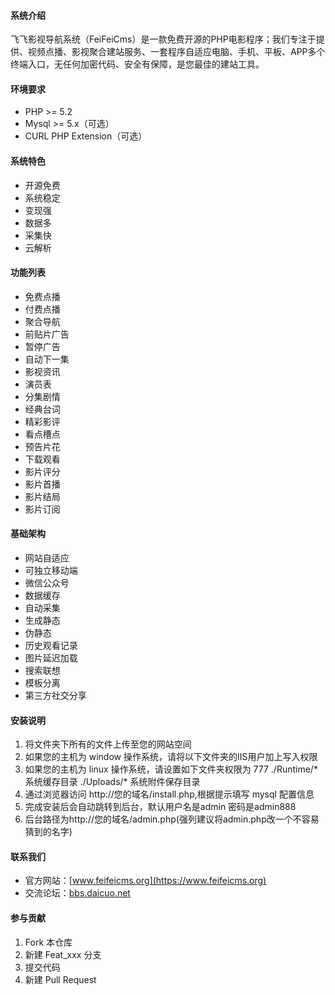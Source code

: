 #### 系统介绍
飞飞影视导航系统（FeiFeiCms）是一款免费开源的PHP电影程序；我们专注于提供、视频点播、影视聚合建站服务、一套程序自适应电脑、手机、平板、APP多个终端入口，无任何加密代码、安全有保障，是您最佳的建站工具。

#### 环境要求
- PHP >= 5.2
- Mysql >= 5.x（可选）
- CURL PHP Extension（可选）

#### 系统特色
* 开源免费 
* 系统稳定
* 变现强
* 数据多
* 采集快
* 云解析

#### 功能列表
* 免费点播
* 付费点播
* 聚合导航
* 前贴片广告
* 暂停广告
* 自动下一集
* 影视资讯
* 演员表
* 分集剧情
* 经典台词
* 精彩影评
* 看点槽点
* 预告片花
* 下载观看
* 影片评分
* 影片首播
* 影片结局
* 影片订阅

#### 基础架构
* 网站自适应
* 可独立移动端
* 微信公众号
* 数据缓存
* 自动采集
* 生成静态
* 伪静态
* 历史观看记录
* 图片延迟加载
* 搜索联想
* 模板分离
* 第三方社交分享


#### 安装说明
1. 将文件夹下所有的文件上传至您的网站空间
2. 如果您的主机为 window 操作系统，请将以下文件夹的IIS用户加上写入权限
3. 如果您的主机为 linux 操作系统，请设置如下文件夹权限为 777
    ./Runtime/* 系统缓存目录
    ./Uploads/* 系统附件保存目录
4. 通过浏览器访问 http://您的域名/install.php,根据提示填写 mysql 配置信息
5. 完成安装后会自动跳转到后台，默认用户名是admin 密码是admin888
6. 后台路径为http://您的域名/admin.php(强列建议将admin.php改一个不容易猜到的名字)


#### 联系我们
- 官方网站：[www.feifeicms.org](https://www.feifeicms.org)
- 交流论坛：[bbs.daicuo.net](http://daicuo.co/forum.php?gid=44)

#### 参与贡献
1. Fork 本仓库
2. 新建 Feat_xxx 分支
3. 提交代码
4. 新建 Pull Request